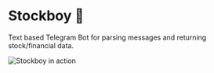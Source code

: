# Stockboy :boy:

Text based Telegram Bot for parsing messages and returning stock/financial data.

![Stockboy in action](https://user-images.githubusercontent.com/7134685/51511771-90b9a780-1dd0-11e9-88ea-018db77e29ab.png)

